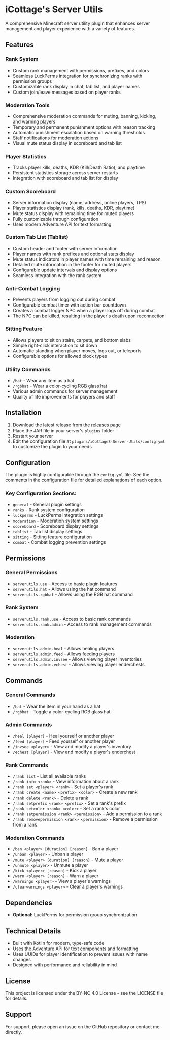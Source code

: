 # iCottage's Server Utils

A comprehensive Minecraft server utility plugin that enhances server management and player experience with a variety of features.

## Features

### Rank System
- Custom rank management with permissions, prefixes, and colors
- Seamless LuckPerms integration for synchronizing ranks with permission groups
- Customizable rank display in chat, tab list, and player names
- Custom join/leave messages based on player ranks

### Moderation Tools
- Comprehensive moderation commands for muting, banning, kicking, and warning players
- Temporary and permanent punishment options with reason tracking
- Automatic punishment escalation based on warning thresholds
- Staff notifications for moderation actions
- Visual mute status display in scoreboard and tab list

### Player Statistics
- Tracks player kills, deaths, KDR (Kill/Death Ratio), and playtime
- Persistent statistics storage across server restarts
- Integration with scoreboard and tab list for display

### Custom Scoreboard
- Server information display (name, address, online players, TPS)
- Player statistics display (rank, kills, deaths, KDR, playtime)
- Mute status display with remaining time for muted players
- Fully customizable through configuration
- Uses modern Adventure API for text formatting

### Custom Tab List (Tablist)
- Custom header and footer with server information
- Player names with rank prefixes and optional stats display
- Mute status indicators in player names with time remaining and reason
- Detailed mute information in the footer for muted players
- Configurable update intervals and display options
- Seamless integration with the rank system

### Anti-Combat Logging
- Prevents players from logging out during combat
- Configurable combat timer with action bar countdown
- Creates a combat logger NPC when a player logs off during combat
- The NPC can be killed, resulting in the player's death upon reconnection

### Sitting Feature
- Allows players to sit on stairs, carpets, and bottom slabs
- Simple right-click interaction to sit down
- Automatic standing when player moves, logs out, or teleports
- Configurable options for allowed block types

### Utility Commands
- `/hat` - Wear any item as a hat
- `/rgbhat` - Wear a color-cycling RGB glass hat
- Various admin commands for server management
- Quality of life improvements for players and staff

## Installation

1. Download the latest release from the [releases page](https://github.com/WillHanighen/iCottageS-Server-Utils/releases)
2. Place the JAR file in your server's `plugins` folder
3. Restart your server
4. Edit the configuration file at `plugins/iCottageS-Server-Utils/config.yml` to customize the plugin to your needs

## Configuration

The plugin is highly configurable through the `config.yml` file. See the comments in the configuration file for detailed explanations of each option.

### Key Configuration Sections:
- `general` - General plugin settings
- `ranks` - Rank system configuration
- `luckperms` - LuckPerms integration settings
- `moderation` - Moderation system settings
- `scoreboard` - Scoreboard display settings
- `tablist` - Tab list display settings
- `sitting` - Sitting feature configuration
- `combat` - Combat logging prevention settings

## Permissions

### General Permissions
- `serverutils.use` - Access to basic plugin features
- `serverutils.hat` - Allows using the hat command
- `serverutils.rgbhat` - Allows using the RGB hat command

### Rank System
- `serverutils.rank.use` - Access to basic rank commands
- `serverutils.rank.admin` - Access to rank management commands

### Moderation
- `serverutils.admin.heal` - Allows healing players
- `serverutils.admin.feed` - Allows feeding players
- `serverutils.admin.invsee` - Allows viewing player inventories
- `serverutils.admin.echest` - Allows viewing player enderchests

## Commands

### General Commands
- `/hat` - Wear the item in your hand as a hat
- `/rgbhat` - Toggle a color-cycling RGB glass hat

### Admin Commands
- `/heal [player]` - Heal yourself or another player
- `/feed [player]` - Feed yourself or another player
- `/invsee <player>` - View and modify a player's inventory
- `/echest [player]` - View and modify a player's enderchest

### Rank Commands
- `/rank list` - List all available ranks
- `/rank info <rank>` - View information about a rank
- `/rank set <player> <rank>` - Set a player's rank
- `/rank create <name> <prefix> <color>` - Create a new rank
- `/rank delete <rank>` - Delete a rank
- `/rank setprefix <rank> <prefix>` - Set a rank's prefix
- `/rank setcolor <rank> <color>` - Set a rank's color
- `/rank setpermission <rank> <permission>` - Add a permission to a rank
- `/rank removepermission <rank> <permission>` - Remove a permission from a rank

### Moderation Commands
- `/ban <player> [duration] [reason]` - Ban a player
- `/unban <player>` - Unban a player
- `/mute <player> [duration] [reason]` - Mute a player
- `/unmute <player>` - Unmute a player
- `/kick <player> [reason]` - Kick a player
- `/warn <player> [reason]` - Warn a player
- `/warnings <player>` - View a player's warnings
- `/clearwarnings <player>` - Clear a player's warnings

## Dependencies

- **Optional:** LuckPerms for permission group synchronization

## Technical Details

- Built with Kotlin for modern, type-safe code
- Uses the Adventure API for text components and formatting
- Uses UUIDs for player identification to prevent issues with name changes
- Designed with performance and reliability in mind

## License

This project is licensed under the BY-NC 4.0 License - see the LICENSE file for details.

## Support

For support, please open an issue on the GitHub repository or contact me directly.
